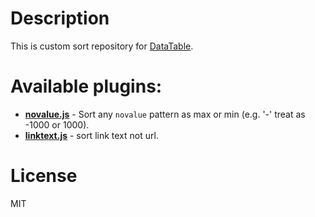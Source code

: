 # Description

This is custom sort repository for [DataTable](https://datatables.net/).

# Available plugins:

- **[novalue.js](https://raw.githubusercontent.com/dprojects/datatable-sort/master/novalue.js)** - Sort any `novalue` pattern as max or min (e.g. '-' treat as -1000 or 1000).
- **[linktext.js](https://raw.githubusercontent.com/dprojects/datatable-sort/master/linktext.js)** - sort link text not url.

# License

MIT
